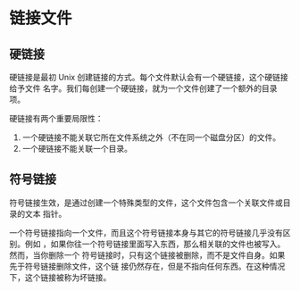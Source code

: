 
# 链接文件

## 硬链接

硬链接是最初 Unix 创建链接的方式。每个文件默认会有一个硬链接，这个硬链接给予文件
名字。我们每创建一个硬链接，就为一个文件创建了一个额外的目录项。

硬链接有两个重要局限性：

1. 一个硬链接不能关联它所在文件系统之外（不在同一个磁盘分区）的文件。
2. 一个硬链接不能关联一个目录。

## 符号链接

符号链接生效，是通过创建一个特殊类型的文件，这个文件包含一个关联文件或目录的文本
指针。

一个符号链接指向一个文件，而且这个符号链接本身与其它的符号链接几乎没有区别。例如
，如果你往一个符号链接里面写入东西，那么相关联的文件也被写入。然而，当你删除一个
符号链接时，只有这个链接被删除，而不是文件自身。如果先于符号链接删除文件，这个链
接仍然存在，但是不指向任何东西。在这种情况下，这个链接被称为坏链接。
